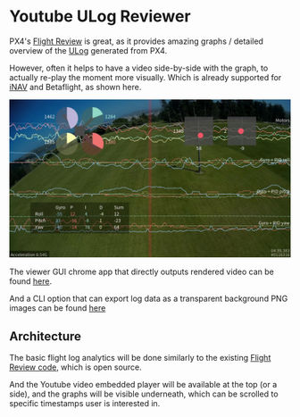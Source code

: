 # Youtube ULog Reviewer

PX4's [Flight Review](https://review.px4.io/) is great, as it provides amazing graphs / detailed overview of the [ULog](https://docs.px4.io/main/en/dev_log/ulog_file_format.html) generated from PX4.

However, often it helps to have a video side-by-side with the graph, to actually re-play the moment more visually. Which is already supported for [iNAV](https://github.com/iNavFlight/inav/blob/master/docs/Blackbox.md) and Betaflight, as shown here.

![iNAV Blackbox viewer](assets/inav-blackbox-screenshot-1.jpg)

The viewer GUI chrome app that directly outputs rendered video can be found [here](https://github.com/iNavFlight/blackbox-log-viewer).

And a CLI option that can export log data as a transparent background PNG images can be found [here](https://github.com/iNavFlight/blackbox-tools)

## Architecture

The basic flight log analytics will be done similarly to the existing [Flight Review code](https://github.com/PX4/flight_review), which is open source.

And the Youtube video embedded player will be available at the top (or a side), and the graphs will be visible underneath, which can be scrolled to specific timestamps user is interested in.

